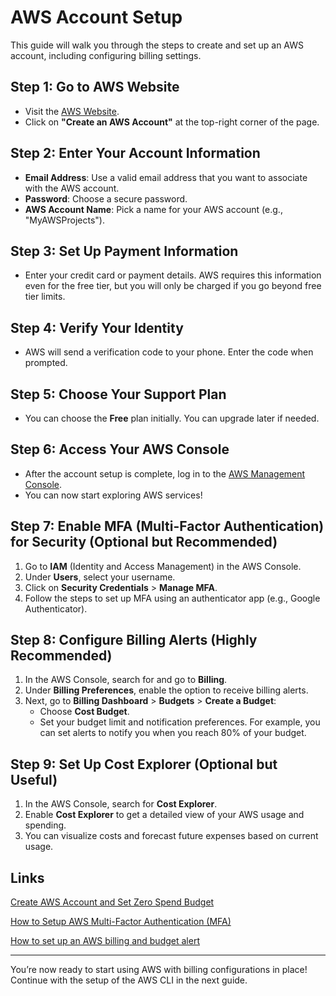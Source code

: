 
# AWS Account Setup

This guide will walk you through the steps to create and set up an AWS account, including configuring billing settings.

## Step 1: Go to AWS Website
- Visit the [AWS Website](https://aws.amazon.com).
- Click on **"Create an AWS Account"** at the top-right corner of the page.

## Step 2: Enter Your Account Information
- **Email Address**: Use a valid email address that you want to associate with the AWS account.
- **Password**: Choose a secure password.
- **AWS Account Name**: Pick a name for your AWS account (e.g., "MyAWSProjects").

## Step 3: Set Up Payment Information
- Enter your credit card or payment details. AWS requires this information even for the free tier, but you will only be charged if you go beyond free tier limits.

## Step 4: Verify Your Identity
- AWS will send a verification code to your phone. Enter the code when prompted.

## Step 5: Choose Your Support Plan
- You can choose the **Free** plan initially. You can upgrade later if needed.

## Step 6: Access Your AWS Console
- After the account setup is complete, log in to the [AWS Management Console](https://aws.amazon.com/console/).
- You can now start exploring AWS services!

## Step 7: Enable MFA (Multi-Factor Authentication) for Security (Optional but Recommended)
1. Go to **IAM** (Identity and Access Management) in the AWS Console.
2. Under **Users**, select your username.
3. Click on **Security Credentials** > **Manage MFA**.
4. Follow the steps to set up MFA using an authenticator app (e.g., Google Authenticator).

## Step 8: Configure Billing Alerts (Highly Recommended)
1. In the AWS Console, search for and go to **Billing**.
2. Under **Billing Preferences**, enable the option to receive billing alerts.
3. Next, go to **Billing Dashboard** > **Budgets** > **Create a Budget**:
   - Choose **Cost Budget**.
   - Set your budget limit and notification preferences. For example, you can set alerts to notify you when you reach 80% of your budget.

## Step 9: Set Up Cost Explorer (Optional but Useful)
1. In the AWS Console, search for **Cost Explorer**.
2. Enable **Cost Explorer** to get a detailed view of your AWS usage and spending.
3. You can visualize costs and forecast future expenses based on current usage.

**Links**
---
[Create AWS Account and Set Zero Spend Budget](https://www.youtube.com/watch?v=y7lRgSS28VI)

[How to Setup AWS Multi-Factor Authentication (MFA)](https://www.youtube.com/watch?v=JNpitLLKmWU)

[How to set up an AWS billing and budget alert](https://www.youtube.com/watch?v=lbjjxJ_QTo0)


---
You’re now ready to start using AWS with billing configurations in place! Continue with the setup of the AWS CLI in the next guide.